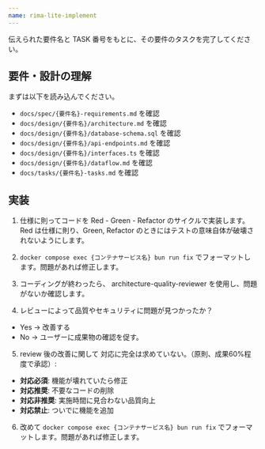 ```yaml
---
name: rima-lite-implement
---
```


伝えられた要件名と TASK 番号をもとに、その要件のタスクを完了してください。

## 要件・設計の理解

まずは以下を読み込んでください。

- `docs/spec/{要件名}-requirements.md` を確認
- `docs/design/{要件名}/architecture.md` を確認
- `docs/design/{要件名}/database-schema.sql` を確認
- `docs/design/{要件名}/api-endpoints.md` を確認
- `docs/design/{要件名}/interfaces.ts` を確認
- `docs/design/{要件名}/dataflow.md` を確認
- `docs/tasks/{要件名}-tasks.md` を確認


## 実装

1. 仕様に則ってコードを Red - Green - Refactor のサイクルで実装します。Red は仕様に則り、Green, Refactor のときにはテストの意味自体が破壊されないようにします。

2. `docker compose exec {コンテナサービス名} bun run fix` でフォーマットします。問題があれば修正します。

3. コーディングが終わったら、 architecture-quality-reviewer を使用し、問題がないか確認します。

4. レビューによって品質やセキュリティに問題が見つかったか？
  - Yes
    -> 改善する
  - No
    -> ユーザーに成果物の確認を促す。

5. review 後の改善に関して
対応に完全は求めていない。（原則、成果60%程度で承認）:

- **対応必須**: 機能が壊れていたら修正
- **対応推奨**: 不要なコードの削除
- **対応非推奨**: 実施時間に見合わない品質向上
- **対応禁止**: ついでに機能を追加

6. 改めて `docker compose exec {コンテナサービス名} bun run fix` でフォーマットします。問題があれば修正します。
